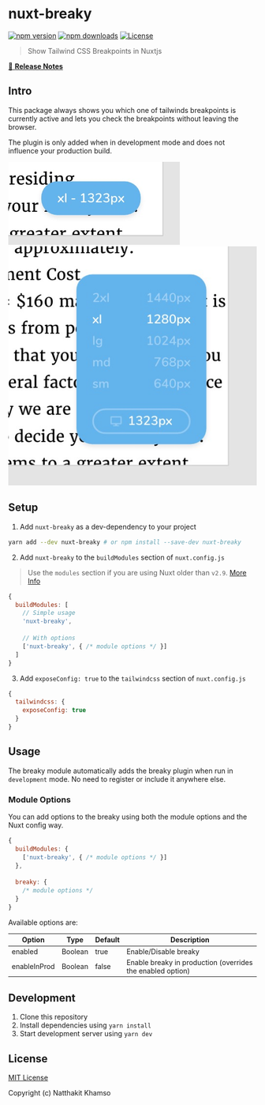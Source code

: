 # nuxt-breaky

[![npm version][npm-version-src]][npm-version-href]
[![npm downloads][npm-downloads-src]][npm-downloads-href]
[![License][license-src]][license-href]
<!-- [![Circle CI][circle-ci-src]][circle-ci-href] -->
<!-- [![Codecov][codecov-src]][codecov-href] -->

> Show Tailwind CSS Breakpoints in Nuxtjs

[📖 **Release Notes**](./CHANGELOG.md)

## Intro

This package always shows you which one of tailwinds breakpoints is currently active and lets you check the breakpoints without leaving the browser.

The plugin is only added when in development mode and does not influence your production build.

![Screenshot of the breakpoint indicator](./example/assets/img/design-1.jpeg "Breakpoint indicator")
![Screenshot of the breakpoint indicator when hovered](./example/assets/img/design-2.jpeg "Breakpoint indicator when hovered")

## Setup

1. Add `nuxt-breaky` as a dev-dependency to your project

```bash
yarn add --dev nuxt-breaky # or npm install --save-dev nuxt-breaky
```

2. Add `nuxt-breaky` to the `buildModules` section of `nuxt.config.js`

> Use the `modules` section if you are using Nuxt older than `v2.9`. [More Info](https://nuxtjs.org/guide/modules/#build-only-modules)

```js
{
  buildModules: [
    // Simple usage
    'nuxt-breaky',

    // With options
    ['nuxt-breaky', { /* module options */ }]
  ]
}
```

3. Add `exposeConfig: true` to the `tailwindcss` section of `nuxt.config.js`

```js
{
  tailwindcss: {
    exposeConfig: true
  }
}
```

## Usage

The breaky module automatically adds the breaky plugin when run in `development` mode.
No need to register or include it anywhere else.

### Module Options

You can add options to the breaky using both the module options and the Nuxt config way.

```js
{
  buildModules: {
    ['nuxt-breaky', { /* module options */ }]
  },

  breaky: {
    /* module options */
  }
}
```

Available options are:

| Option       	| Type    	| Default 	| Description                                                 	|
|--------------	|---------	|---------	|-------------------------------------------------------------	|
| enabled      	| Boolean 	| true    	| Enable/Disable breaky                                       	|
| enableInProd 	| Boolean 	| false   	| Enable breaky in production (overrides the enabled option)  	|

## Development

1. Clone this repository
2. Install dependencies using `yarn install`
3. Start development server using `yarn dev`

## License

[MIT License](./LICENSE)

Copyright (c) Natthakit Khamso

<!-- Badges -->
[npm-version-src]: https://img.shields.io/npm/v/nuxt-breaky/latest.svg?style=flat-square
[npm-version-href]: https://npmjs.com/package/nuxt-breaky

[npm-downloads-src]: https://img.shields.io/npm/dt/nuxt-breaky.svg?style=flat-square
[npm-downloads-href]: https://npmjs.com/package/nuxt-breaky

[circle-ci-src]: https://img.shields.io/circleci/project/github/teamnovu/nuxt-breaky.svg?style=flat-square
[circle-ci-href]: https://circleci.com/gh/teamnovu/nuxt-breaky

[codecov-src]: https://img.shields.io/codecov/c/github/teamnovu/nuxt-breaky.svg?style=flat-square
[codecov-href]: https://codecov.io/gh/teamnovu/nuxt-breaky

[license-src]: https://img.shields.io/npm/l/nuxt-breaky.svg?style=flat-square
[license-href]: https://npmjs.com/package/nuxt-breaky
